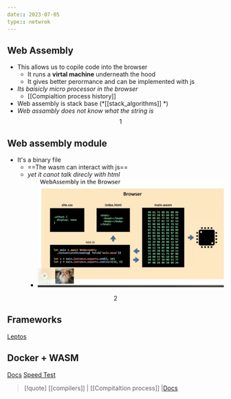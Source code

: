 ```yaml
---
date:: 2023-07-05
type:: netwrok
---
```

## Web Assembly 
- This allows us to copile code into the browser 
	- It runs a **virtal machine** underneath the hood 
	- It gives better perormance and can be implemented with js 
-  *Its baisicly micro processor in the browser*
	- [[Compialtion process history]]
- Web assembly  is stack base (*[[stack_algorithms]] *)
- *Web assambly does not know what the string is*
$$1$$
## Web assembly module 
- It's a binary file 
  - ==The wasm can interact with js==
  - *yet it canot talk direcly with html*
	- ![WebAssamblyBrowser_visual.png](/static/WebAssamblyBrowser_visual.png)


$$2$$
## Frameworks
[Leptos](https://leptos-rs.github.io/leptos/view/01_basic_component.html)

## Docker + WASM 
[Docs](https://www.youtube.com/watch?v=7553XZ0T6pM)
[Speed Test](https://youtu.be/4KtotxNAwME)


>[!quote] [[compilers]] | [[Compitaltion process]] |[Docs](https://www.youtube.com/watch?v=3sU557ZKjUs)

